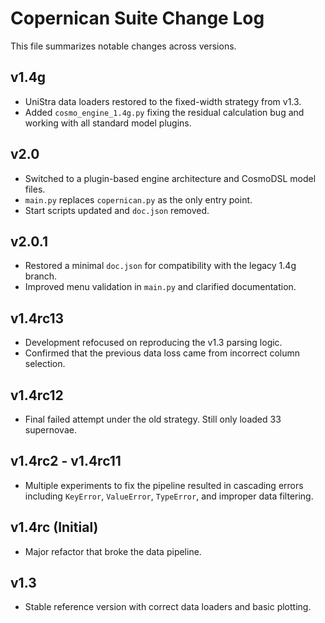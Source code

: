 # Copernican Suite Change Log

This file summarizes notable changes across versions.

## v1.4g
- UniStra data loaders restored to the fixed-width strategy from v1.3.
- Added `cosmo_engine_1.4g.py` fixing the residual calculation bug and working with all standard model plugins.

## v2.0
- Switched to a plugin-based engine architecture and CosmoDSL model files.
- `main.py` replaces `copernican.py` as the only entry point.
- Start scripts updated and `doc.json` removed.

## v2.0.1
- Restored a minimal `doc.json` for compatibility with the legacy 1.4g branch.
- Improved menu validation in `main.py` and clarified documentation.

## v1.4rc13
- Development refocused on reproducing the v1.3 parsing logic.
- Confirmed that the previous data loss came from incorrect column selection.

## v1.4rc12
- Final failed attempt under the old strategy. Still only loaded 33 supernovae.

## v1.4rc2 - v1.4rc11
- Multiple experiments to fix the pipeline resulted in cascading errors including `KeyError`, `ValueError`, `TypeError`, and improper data filtering.

## v1.4rc (Initial)
- Major refactor that broke the data pipeline.

## v1.3
- Stable reference version with correct data loaders and basic plotting.


